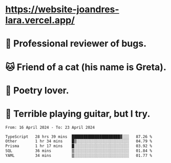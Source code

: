 # https://website-joandres-lara.vercel.app/
# 🐛 Professional reviewer of bugs.
# 🐱 Friend of a cat (his name is Greta).
# 📜 Poetry lover.
# 🎸 Terrible playing guitar, but I try.

<!--START_SECTION:waka-->

```txt
From: 16 April 2024 - To: 23 April 2024

TypeScript   28 hrs 39 mins  █████████████████████▓░░░   87.26 %
Other        1 hr 34 mins    █▒░░░░░░░░░░░░░░░░░░░░░░░   04.79 %
Prisma       1 hr 17 mins    █░░░░░░░░░░░░░░░░░░░░░░░░   03.92 %
SQL          36 mins         ▒░░░░░░░░░░░░░░░░░░░░░░░░   01.84 %
YAML         34 mins         ▒░░░░░░░░░░░░░░░░░░░░░░░░   01.77 %
```

<!--END_SECTION:waka-->
